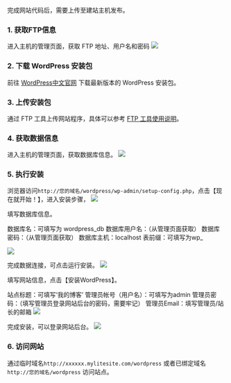 完成网站代码后，需要上传至建站主机发布。

### 1.	获取FTP信息
进入主机的管理页面，获取 FTP 地址、用户名和密码
![](http://imgcache.tcecqpoc.fsphere.cn/image/mc.qcloudimg.com/static/img/44989bcf85458672bb503e76d334e92d/ftp.png)

### 2. 下载 WordPress 安装包
前往 [WordPress中文官网](http://cn.wordpress.org/) 下载最新版本的 WordPress 安装包。

### 3.	上传安装包
通过 FTP 工具上传网站程序，具体可以参考 [FTP 工具使用说明](/document/product/615/11181)。

### 4. 获取数据信息
进入主机的管理页面，获取数据库信息。
![](http://imgcache.tcecqpoc.fsphere.cn/image/mc.qcloudimg.com/static/img/c7fa30c75349f24270cf1493943373b1/image.png)

### 5. 执行安装
浏览器访问`http://您的域名/wordpress/wp-admin/setup-config.php`，点击【现在就开始！】，进入安装步骤，
![](http://imgcache.tcecqpoc.fsphere.cn/image/mc.qcloudimg.com/static/img/82428f6e9f68ed89373eb8e2f364b66c/1.png)

填写数据库信息。

数据库名：可填写为 wordpress\_db
数据库用户名：（从管理页面获取）
数据库密码：（从管理页面获取）
数据库主机：localhost
表前缀：可填写为wp_

![](http://imgcache.tcecqpoc.fsphere.cn/image/mc.qcloudimg.com/static/img/2ff2cdf395e25449aede1bce9d75ba85/2.png)

完成数据连接，可点击运行安装。
![](http://imgcache.tcecqpoc.fsphere.cn/image/mc.qcloudimg.com/static/img/4a2d132befb79ad15ee4bc2fb5f4dca1/3.png)

填写网站信息，点击【安装WordPress】。

站点标题：可填写‘我的博客’
管理员帐号（用户名）：可填写为admin
管理员密码：（填写管理员登录网站后台的密码，需要牢记）
管理员Email：填写管理员/站长的邮箱
![](http://imgcache.tcecqpoc.fsphere.cn/image/mc.qcloudimg.com/static/img/47f73a3cacb5ba14d901ae9fd1c1bdb7/4.png)

完成安装，可以登录网站后台。
![](http://imgcache.tcecqpoc.fsphere.cn/image/mc.qcloudimg.com/static/img/d0dc0d2b5d8fd5f1027b0e28374050f5/5.png)

### 6. 访问网站
通过临时域名`http://xxxxxx.mylitesite.com/wordpress` 或者已绑定域名 `http://您的域名/wordpress` 访问站点。
